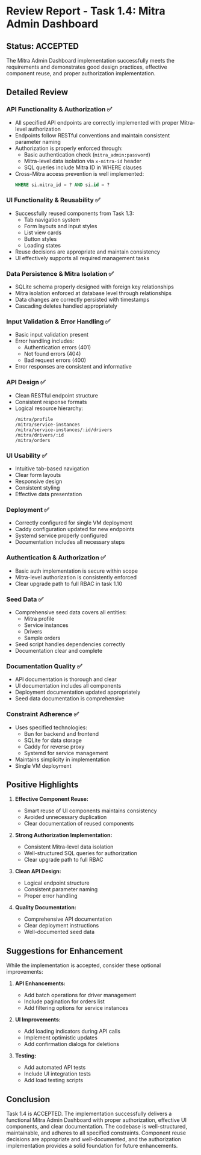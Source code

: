 # Review Report - Task 1.4: Mitra Admin Dashboard

## Status: ACCEPTED

The Mitra Admin Dashboard implementation successfully meets the requirements and demonstrates good design practices, effective component reuse, and proper authorization implementation.

## Detailed Review

### API Functionality & Authorization ✅
- All specified API endpoints are correctly implemented with proper Mitra-level authorization
- Endpoints follow RESTful conventions and maintain consistent parameter naming
- Authorization is properly enforced through:
  - Basic authentication check (`mitra_admin:password`)
  - Mitra-level data isolation via `x-mitra-id` header
  - SQL queries include Mitra ID in WHERE clauses
- Cross-Mitra access prevention is well implemented:
  ```sql
  WHERE si.mitra_id = ? AND si.id = ?
  ```

### UI Functionality & Reusability ✅
- Successfully reused components from Task 1.3:
  - Tab navigation system
  - Form layouts and input styles
  - List view cards
  - Button styles
  - Loading states
- Reuse decisions are appropriate and maintain consistency
- UI effectively supports all required management tasks

### Data Persistence & Mitra Isolation ✅
- SQLite schema properly designed with foreign key relationships
- Mitra isolation enforced at database level through relationships
- Data changes are correctly persisted with timestamps
- Cascading deletes handled appropriately

### Input Validation & Error Handling ✅
- Basic input validation present
- Error handling includes:
  - Authentication errors (401)
  - Not found errors (404)
  - Bad request errors (400)
- Error responses are consistent and informative

### API Design ✅
- Clean RESTful endpoint structure
- Consistent response formats
- Logical resource hierarchy:
  ```
  /mitra/profile
  /mitra/service-instances
  /mitra/service-instances/:id/drivers
  /mitra/drivers/:id
  /mitra/orders
  ```

### UI Usability ✅
- Intuitive tab-based navigation
- Clear form layouts
- Responsive design
- Consistent styling
- Effective data presentation

### Deployment ✅
- Correctly configured for single VM deployment
- Caddy configuration updated for new endpoints
- Systemd service properly configured
- Documentation includes all necessary steps

### Authentication & Authorization ✅
- Basic auth implementation is secure within scope
- Mitra-level authorization is consistently enforced
- Clear upgrade path to full RBAC in task 1.10

### Seed Data ✅
- Comprehensive seed data covers all entities:
  - Mitra profile
  - Service instances
  - Drivers
  - Sample orders
- Seed script handles dependencies correctly
- Documentation clear and complete

### Documentation Quality ✅
- API documentation is thorough and clear
- UI documentation includes all components
- Deployment documentation updated appropriately
- Seed data documentation is comprehensive

### Constraint Adherence ✅
- Uses specified technologies:
  - Bun for backend and frontend
  - SQLite for data storage
  - Caddy for reverse proxy
  - Systemd for service management
- Maintains simplicity in implementation
- Single VM deployment

## Positive Highlights

1. **Effective Component Reuse:**
   - Smart reuse of UI components maintains consistency
   - Avoided unnecessary duplication
   - Clear documentation of reused components

2. **Strong Authorization Implementation:**
   - Consistent Mitra-level data isolation
   - Well-structured SQL queries for authorization
   - Clear upgrade path to full RBAC

3. **Clean API Design:**
   - Logical endpoint structure
   - Consistent parameter naming
   - Proper error handling

4. **Quality Documentation:**
   - Comprehensive API documentation
   - Clear deployment instructions
   - Well-documented seed data

## Suggestions for Enhancement

While the implementation is accepted, consider these optional improvements:

1. **API Enhancements:**
   - Add batch operations for driver management
   - Include pagination for orders list
   - Add filtering options for service instances

2. **UI Improvements:**
   - Add loading indicators during API calls
   - Implement optimistic updates
   - Add confirmation dialogs for deletions

3. **Testing:**
   - Add automated API tests
   - Include UI integration tests
   - Add load testing scripts

## Conclusion

Task 1.4 is ACCEPTED. The implementation successfully delivers a functional Mitra Admin Dashboard with proper authorization, effective UI components, and clear documentation. The codebase is well-structured, maintainable, and adheres to all specified constraints. Component reuse decisions are appropriate and well-documented, and the authorization implementation provides a solid foundation for future enhancements. 